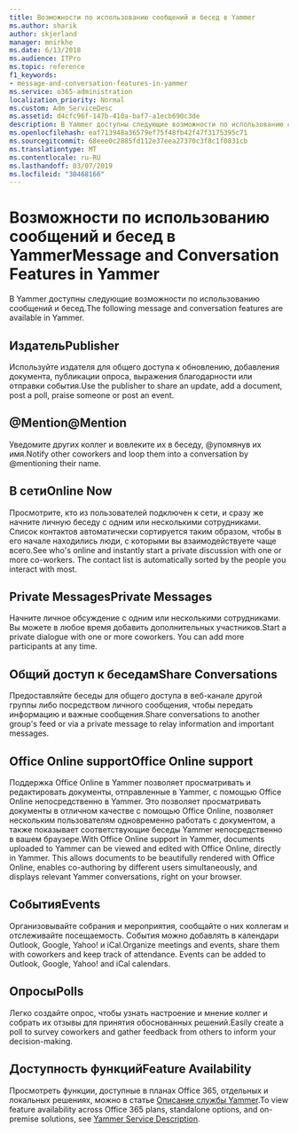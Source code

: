 ```yaml
---
title: Возможности по использованию сообщений и бесед в Yammer
ms.author: sharik
author: skjerland
manager: mnirkhe
ms.date: 6/13/2018
ms.audience: ITPro
ms.topic: reference
f1_keywords:
- message-and-conversation-features-in-yammer
ms.service: o365-administration
localization_priority: Normal
ms.custom: Adm_ServiceDesc
ms.assetid: d4cfc96f-147b-410a-baf7-a1ecb690c3de
description: В Yammer доступны следующие возможности по использованию сообщений и бесед.
ms.openlocfilehash: eaf713948a36579ef75f48fb42f47f3175395c71
ms.sourcegitcommit: 68eee0c2885fd112e37eea27370c3f8c1f0831cb
ms.translationtype: MT
ms.contentlocale: ru-RU
ms.lasthandoff: 03/07/2019
ms.locfileid: "30468166"
---
```

# <a name="message-and-conversation-features-in-yammer"></a><span data-ttu-id="f03c1-103">Возможности по использованию сообщений и бесед в Yammer</span><span class="sxs-lookup"><span data-stu-id="f03c1-103">Message and Conversation Features in Yammer</span></span>

<span data-ttu-id="f03c1-104">В Yammer доступны следующие возможности по использованию сообщений и бесед.</span><span class="sxs-lookup"><span data-stu-id="f03c1-104">The following message and conversation features are available in Yammer.</span></span>
  
## <a name="publisher"></a><span data-ttu-id="f03c1-105">Издатель</span><span class="sxs-lookup"><span data-stu-id="f03c1-105">Publisher</span></span>
<span data-ttu-id="f03c1-106"><a name="bkmk_Publisher"> </a></span><span class="sxs-lookup"><span data-stu-id="f03c1-106"></span></span>

<span data-ttu-id="f03c1-107">Используйте издателя для общего доступа к обновлению, добавления документа, публикации опроса, выражения благодарности или отправки события.</span><span class="sxs-lookup"><span data-stu-id="f03c1-107">Use the publisher to share an update, add a document, post a poll, praise someone or post an event.</span></span>
  
## <a name="mention"></a><span data-ttu-id="f03c1-108">@Mention</span><span class="sxs-lookup"><span data-stu-id="f03c1-108">@Mention</span></span>
<span data-ttu-id="f03c1-109"><a name="bkmk_AtMention"> </a></span><span class="sxs-lookup"><span data-stu-id="f03c1-109"></span></span>

<span data-ttu-id="f03c1-110">Уведомите других коллег и вовлеките их в беседу, @упомянув их имя.</span><span class="sxs-lookup"><span data-stu-id="f03c1-110">Notify other coworkers and loop them into a conversation by @mentioning their name.</span></span>
  
## <a name="online-now"></a><span data-ttu-id="f03c1-111">В сети</span><span class="sxs-lookup"><span data-stu-id="f03c1-111">Online Now</span></span>
<span data-ttu-id="f03c1-112"><a name="bkmk_OnlineNow"> </a></span><span class="sxs-lookup"><span data-stu-id="f03c1-112"></span></span>

<span data-ttu-id="f03c1-p101">Просмотрите, кто из пользователей подключен к сети, и сразу же начните личную беседу с одним или несколькими сотрудниками. Список контактов автоматически сортируется таким образом, чтобы в его начале находились люди, с которыми вы взаимодействуете чаще всего.</span><span class="sxs-lookup"><span data-stu-id="f03c1-p101">See who's online and instantly start a private discussion with one or more co-workers. The contact list is automatically sorted by the people you interact with most.</span></span>
  
## <a name="private-messages"></a><span data-ttu-id="f03c1-115">Private Messages</span><span class="sxs-lookup"><span data-stu-id="f03c1-115">Private Messages</span></span>
<span data-ttu-id="f03c1-116"><a name="bkmk_PrivateMessages"> </a></span><span class="sxs-lookup"><span data-stu-id="f03c1-116"></span></span>

<span data-ttu-id="f03c1-p102">Начните личное обсуждение с одним или несколькими сотрудниками. Вы можете в любое время добавить дополнительных участников.</span><span class="sxs-lookup"><span data-stu-id="f03c1-p102">Start a private dialogue with one or more coworkers. You can add more participants at any time.</span></span>
  
## <a name="share-conversations"></a><span data-ttu-id="f03c1-119">Общий доступ к беседам</span><span class="sxs-lookup"><span data-stu-id="f03c1-119">Share Conversations</span></span>
<span data-ttu-id="f03c1-120"><a name="bkmk_ShareConversations"> </a></span><span class="sxs-lookup"><span data-stu-id="f03c1-120"></span></span>

<span data-ttu-id="f03c1-121">Предоставляйте беседы для общего доступа в веб-канале другой группы либо посредством личного сообщения, чтобы передать информацию и важные сообщения.</span><span class="sxs-lookup"><span data-stu-id="f03c1-121">Share conversations to another group's feed or via a private message to relay information and important messages.</span></span>
  
## <a name="office-online-support"></a><span data-ttu-id="f03c1-122">Office Online support</span><span class="sxs-lookup"><span data-stu-id="f03c1-122">Office Online support</span></span>
<span data-ttu-id="f03c1-123"><a name="bkmk_ShareConversations"> </a></span><span class="sxs-lookup"><span data-stu-id="f03c1-123"></span></span>

<span data-ttu-id="f03c1-p103">Поддержка Office Online в Yammer позволяет просматривать и редактировать документы, отправленные в Yammer, с помощью Office Online непосредственно в Yammer. Это позволяет просматривать документы в отличном качестве с помощью Office Online, позволяет нескольким пользователям одновременно работать с документом, а также показывает соответствующие беседы Yammer непосредственно в вашем браузере.</span><span class="sxs-lookup"><span data-stu-id="f03c1-p103">With Office Online support in Yammer, documents uploaded to Yammer can be viewed and edited with Office Online, directly in Yammer. This allows documents to be beautifully rendered with Office Online, enables co-authoring by different users simultaneously, and displays relevant Yammer conversations, right on your browser.</span></span>
  
## <a name="events"></a><span data-ttu-id="f03c1-126">События</span><span class="sxs-lookup"><span data-stu-id="f03c1-126">Events</span></span>
<span data-ttu-id="f03c1-127"><a name="bkmk_Events"> </a></span><span class="sxs-lookup"><span data-stu-id="f03c1-127"></span></span>

<span data-ttu-id="f03c1-p104">Организовывайте собрания и мероприятия, сообщайте о них коллегам и отслеживайте посещаемость. События можно добавлять в календари Outlook, Google, Yahoo! и iCal.</span><span class="sxs-lookup"><span data-stu-id="f03c1-p104">Organize meetings and events, share them with coworkers and keep track of attendance. Events can be added to Outlook, Google, Yahoo! and iCal calendars.</span></span>
  
## <a name="polls"></a><span data-ttu-id="f03c1-131">Опросы</span><span class="sxs-lookup"><span data-stu-id="f03c1-131">Polls</span></span>
<span data-ttu-id="f03c1-132"><a name="bkmk_Polls"> </a></span><span class="sxs-lookup"><span data-stu-id="f03c1-132"></span></span>

<span data-ttu-id="f03c1-133">Легко создайте опрос, чтобы узнать настроение и мнение коллег и собрать их отзывы для принятия обоснованных решений.</span><span class="sxs-lookup"><span data-stu-id="f03c1-133">Easily create a poll to survey coworkers and gather feedback from others to inform your decision-making.</span></span>
  
## <a name="feature-availability"></a><span data-ttu-id="f03c1-134">Доступность функций</span><span class="sxs-lookup"><span data-stu-id="f03c1-134">Feature Availability</span></span>
<span data-ttu-id="f03c1-135"><a name="bkmk_Polls"> </a></span><span class="sxs-lookup"><span data-stu-id="f03c1-135"></span></span>

<span data-ttu-id="f03c1-136">Просмотреть функции, доступные в планах Office 365, отдельных и локальных решениях, можно в статье [Описание службы Yammer](yammer-service-description.md).</span><span class="sxs-lookup"><span data-stu-id="f03c1-136">To view feature availability across Office 365 plans, standalone options, and on-premise solutions, see [Yammer Service Description](yammer-service-description.md).</span></span>
  

